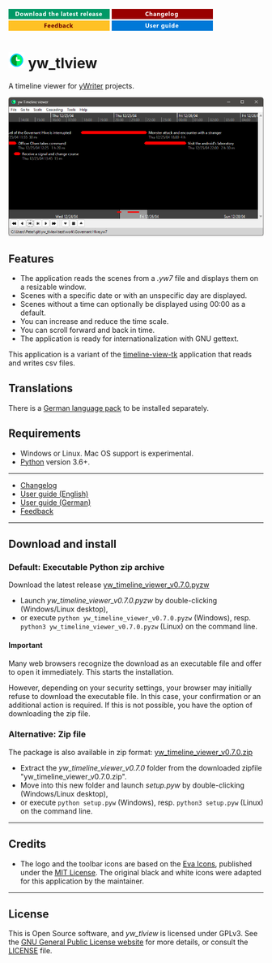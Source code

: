 [![Download the latest release](docs/img/download-button.png)](https://github.com/peter88213/yw_tlview/raw/main/dist/yw_timeline_viewer_v0.7.0.pyzw)
[![Changelog](docs/img/changelog-button.png)](docs/changelog.md)
[![Feedback](docs/img/feedback-button.png)](https://github.com/peter88213/yw_tlview/discussions)
[![Online help](docs/img/help-button.png)](https://peter88213.github.io/yw_tlview/help/)


# ![](docs/img/tlv32.png) yw_tlview

A timeline viewer for [yWriter](https://spacejock.com/yWriter7.html) projects.

![Screenshot](docs/Screenshots/screen01.png)


## Features

- The application reads the scenes from a *.yw7* file and displays them on a resizable 
  window.
- Scenes with a specific date or with an unspecific day are displayed.
- Scenes without a time can optionally be displayed using 00:00 as a default.
- You can increase and reduce the time scale. 
- You can scroll forward and back in time.
- The application is ready for internationalization with GNU gettext. 

This application is a variant of the [timeline-view-tk](https://github.com/peter88213/timeline-view-tk/)
application that reads and writes csv files.



## Translations

There is a [German language pack](https://github.com/peter88213/yw_tlview_de) to be installed separately. 


## Requirements

- Windows or Linux. Mac OS support is experimental.
- [Python](https://www.python.org/) version 3.6+. 

---

- [Changelog](docs/changelog.md)
- [User guide (English)](https://peter88213.github.io/yw_tlview/help/)
- [User guide (German)](https://peter88213.github.io/yw_tlview_de/help/)
- [Feedback](https://github.com/peter88213/yw_tlview/discussions)

---

## Download and install

### Default: Executable Python zip archive

Download the latest release [yw_timeline_viewer_v0.7.0.pyzw](https://github.com/peter88213/yw_tlview/raw/main/dist/yw_timeline_viewer_v0.7.0.pyzw)

- Launch *yw_timeline_viewer_v0.7.0.pyzw* by double-clicking (Windows/Linux desktop),
- or execute `python yw_timeline_viewer_v0.7.0.pyzw` (Windows), resp. `python3 yw_timeline_viewer_v0.7.0.pyzw` (Linux) on the command line.

#### Important

Many web browsers recognize the download as an executable file and offer to open it immediately. 
This starts the installation.

However, depending on your security settings, your browser may 
initially  refuse  to download the executable file. 
In this case, your confirmation or an additional action is required. 
If this is not possible, you have the option of downloading 
the zip file. 


### Alternative: Zip file

The package is also available in zip format: [yw_timeline_viewer_v0.7.0.zip](https://github.com/peter88213/yw_tlview/raw/main/dist/yw_timeline_viewer_v0.7.0.zip)

- Extract the *yw_timeline_viewer_v0.7.0* folder from the downloaded zipfile "yw_timeline_viewer_v0.7.0.zip".
- Move into this new folder and launch *setup.pyw* by double-clicking (Windows/Linux desktop), 
- or execute `python setup.pyw` (Windows), resp. `python3 setup.pyw` (Linux) on the command line.


---

## Credits

- The logo and the toolbar icons are based on the [Eva Icons](https://akveo.github.io/eva-icons/#/), published under the [MIT License](http://www.opensource.org/licenses/mit-license.php). The original black and white icons were adapted for this application by the maintainer. 

---

## License

This is Open Source software, and *yw_tlview* is licensed under GPLv3. See the
[GNU General Public License website](https://www.gnu.org/licenses/gpl-3.0.en.html) for more
details, or consult the [LICENSE](https://github.com/peter88213/yw_tlview/blob/main/LICENSE) file.


